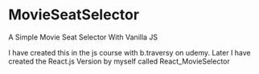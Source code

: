 # MovieSeatSelector
A Simple Movie Seat Selector With Vanilla JS

I have created this in the js course with b.traversy on udemy. Later I have created the React.js Version by myself called React_MovieSelector
